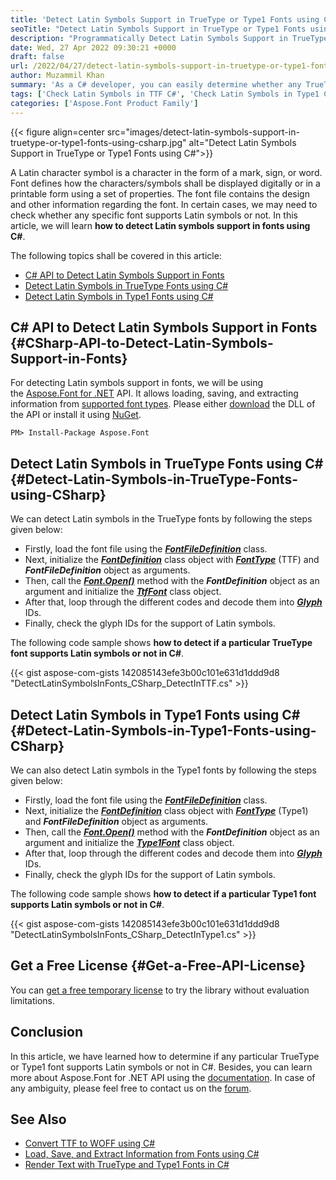 ```yaml
---
title: 'Detect Latin Symbols Support in TrueType or Type1 Fonts using C#'
seoTitle: "Detect Latin Symbols Support in TrueType or Type1 Fonts using C#"
description: "Programmatically Detect Latin Symbols Support in TrueType or Type1 Fonts using C# with Aspose.Font for .NET API. Check font glyph for Latin symbols in C#."
date: Wed, 27 Apr 2022 09:30:21 +0000
draft: false
url: /2022/04/27/detect-latin-symbols-support-in-truetype-or-type1-fonts-using-csharp/
author: Muzammil Khan
summary: 'As a C# developer, you can easily determine whether any TrueType font or Type1 font supports Latin symbols or not. In this article, you will learn **how to detect Latin symbols support in fonts using C#**.'
tags: ['Check Latin Symbols in TTF C#', 'Check Latin Symbols in Type1 C#', 'Detect Latin Symbols in Fonts C#', 'Detect Latin Symbols in TrueType', 'Detect Latin Symbols in Type1']
categories: ['Aspose.Font Product Family']
---
```




{{< figure align=center src="images/detect-latin-symbols-support-in-truetype-or-type1-fonts-using-csharp.jpg" alt="Detect Latin Symbols Support in TrueType or Type1 Fonts using C#">}}


A Latin character symbol is a character in the form of a mark, sign, or word. Font defines how the characters/symbols shall be displayed digitally or in a printable form using a set of properties. The font file contains the design and other information regarding the font. In certain cases, we may need to check whether any specific font supports Latin symbols or not. In this article, we will learn **how to detect Latin symbols support in fonts using C#**.

The following topics shall be covered in this article:

*   [C# API to Detect Latin Symbols Support in Fonts][1]
*   [Detect Latin Symbols in TrueType Fonts using C#][2]
*   [Detect Latin Symbols in Type1 Fonts using C#][3]

## C# API to Detect Latin Symbols Support in Fonts {#CSharp-API-to-Detect-Latin-Symbols-Support-in-Fonts}

For detecting Latin symbols support in fonts, we will be using the [Aspose.Font for .NET][4] API. It allows loading, saving, and extracting information from [supported font types][5]. Please either [download][6] the DLL of the API or install it using [NuGet][7].

```
PM> Install-Package Aspose.Font
```

## Detect Latin Symbols in TrueType Fonts using C# {#Detect-Latin-Symbols-in-TrueType-Fonts-using-CSharp}

We can detect Latin symbols in the TrueType fonts by following the steps given below:

*   Firstly, load the font file using the **_[FontFileDefinition][8]_** class.
*   Next, initialize the [**_FontDefinition_**][9] class object with **_[FontType][10]_** (TTF) and **_FontFileDefinition_** object as arguments.
*   Then, call the **_[Font.Open()][11]_** method with the **_FontDefinition_** object as an argument and initialize the [**_TtfFont_**][12] class object.
*   After that, loop through the different codes and decode them into [_**Glyph**_][13] IDs.
*   Finally, check the glyph IDs for the support of Latin symbols.

The following code sample shows **how to detect if a particular TrueType font supports Latin symbols or not in C#**.

{{< gist aspose-com-gists 142085143efe3b00c101e631d1ddd9d8 "DetectLatinSymbolsInFonts_CSharp_DetectInTTF.cs" >}}

## Detect Latin Symbols in Type1 Fonts using C# {#Detect-Latin-Symbols-in-Type1-Fonts-using-CSharp}

We can also detect Latin symbols in the Type1 fonts by following the steps given below:

*   Firstly, load the font file using the **_[FontFileDefinition][14]_** class.
*   Next, initialize the [**_FontDefinition_**][15] class object with **_[FontType][16]_** (Type1) and **_FontFileDefinition_** object as arguments.
*   Then, call the **_[Font.Open()][17]_** method with the **_FontDefinition_** object as an argument and initialize the [**_Type1Font_**][18] class object.
*   After that, loop through the different codes and decode them into [_**Glyph**_][19] IDs.
*   Finally, check the glyph IDs for the support of Latin symbols.

The following code sample shows **how to detect if a particular Type1 font supports Latin symbols or not in C#**.

{{< gist aspose-com-gists 142085143efe3b00c101e631d1ddd9d8 "DetectLatinSymbolsInFonts_CSharp_DetectInType1.cs" >}}

## Get a Free License {#Get-a-Free-API-License}

You can [get a free temporary license][20] to try the library without evaluation limitations.

## Conclusion

In this article, we have learned how to determine if any particular TrueType or Type1 font supports Latin symbols or not in C#. Besides, you can learn more about Aspose.Font for .NET API using the [documentation][21]. In case of any ambiguity, please feel free to contact us on the [forum][22].

## See Also

*   [Convert TTF to WOFF using C#][23]
*   [Load, Save, and Extract Information from Fonts using C#][24]
*   [Render Text with TrueType and Type1 Fonts in C#][25]




[1]: #CSharp-API-to-Detect-Latin-Symbols-Support-in-Fonts
[2]: #Detect-Latin-Symbols-in-TrueType-Fonts-using-CSharp
[3]: #Detect-Latin-Symbols-in-Type1-Fonts-using-CSharp
[4]: https://products.aspose.com/font/net
[5]: https://docs.aspose.com/font/net/supported-file-formats/
[6]: https://downloads.aspose.com/font/net
[7]: https://www.nuget.org/packages/Aspose.Font/
[8]: https://apireference.aspose.com/font/net/aspose.font.sources/fontfiledefinition
[9]: https://apireference.aspose.com/font/net/aspose.font.sources/fontdefinition
[10]: https://apireference.aspose.com/font/net/aspose.font/fonttype
[11]: https://apireference.aspose.com/font/net/aspose.font.font/open/methods/3
[12]: https://apireference.aspose.com/font/net/aspose.font.ttf/TtfFont
[13]: https://apireference.aspose.com/font/net/aspose.font.glyphs/glyphid
[14]: https://apireference.aspose.com/font/net/aspose.font.sources/fontfiledefinition
[15]: https://apireference.aspose.com/font/net/aspose.font.sources/fontdefinition
[16]: https://apireference.aspose.com/font/net/aspose.font/fonttype
[17]: https://apireference.aspose.com/font/net/aspose.font.font/open/methods/3
[18]: https://apireference.aspose.com/font/net/aspose.font.type1/type1font
[19]: https://apireference.aspose.com/font/net/aspose.font.glyphs/glyphid
[20]: https://purchase.aspose.com/temporary-license
[21]: https://docs.aspose.com/font/net/
[22]: https://forum.aspose.com/c/font/41
[23]: https://blog.aspose.com/2022/03/15/convert-ttf-to-woff-using-csharp/
[24]: https://blog.aspose.com/2020/09/14/load-save-extract-information-from-fonts-using-csharp/
[25]: https://blog.aspose.com/2020/09/16/render-text-with-truetype-type1-font-using-csharp/




